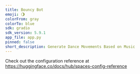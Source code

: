 ```yaml
---
title: Bouncy Bot
emoji: 🌖
colorFrom: gray
colorTo: blue
sdk: gradio
sdk_version: 5.9.1
app_file: app.py
pinned: false
short_description: Generate Dance Movements Based on Music
---
```


Check out the configuration reference at https://huggingface.co/docs/hub/spaces-config-reference

